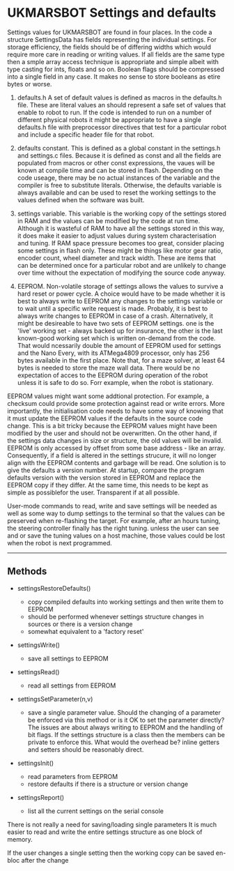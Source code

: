 # UKMARSBOT Settings and defaults

Settings values for UKMARSBOT are found in four places. In the code a structure SettingsData has fields representing the individual settings. For storage efficiency, the fields should be of differing widths which would require more care in reading or writing values. If all fields are the same type then a smple array access technique is appropriate and simple albeit with type casting for ints, floats and so on. Boolean flags should be compressed into a single field in any case. It makes no sense to store booleans as etire bytes or worse.

1.  defaults.h A set of default values is defined as macros in the defaults.h file. These are literal values an should represent a safe set of values that enable to robot to run. If the code is intended to run on a number of different physical robots it might be appropriate to have a single defaults.h file with preprocessor directives that test for a particular robot and include a specific header file for that robot.

2. defaults constant. This is defined as a global constant in the settings.h and settings.c files. Because it is defined as const and all the fields are populated from macros or other const expressions, the vaues will be known at compile time and can be stored in flash. Depending on the code useage, there may be no actual instances of the variable and the compiler is free to substitute literals. Otherwise, the defaults variable is always available and can be used to reset the working settings to the values defined when the software was built.

3. settings variable. This variable is the working copy of the settings stored in RAM and the values can be modified by the code at run time. Although it is wasteful of RAM to have all the settings stored in this way, it does make it easier to adjust values during system characterisation and tuning. If RAM space pressure becomes too great, consider placing some settings in flash only. These might be things like motor gear ratio, encoder count, wheel diameter and track width. These are items that can be determined once for a particular robot and are unlikely to change over time without the expectation of modifying the source code anyway.

4. EEPROM. Non-volatile storage of settings allows the values to survive a hard reset or power cycle. A choice would have to be made whether it is best to always write to EEPROM any changes to the settings variable or to wait until a specific write request is made. Probably, it is best to always write changes to EEPROM in case of a crash. Alternatively, it might be desireable to have two sets of EEPROM settings. one is the 'live' working set - always backed up for insurance, the other is the last known-good working set which is written on-demand from the code. That would ncessarily double the amount of EEPROM used for settings and the Nano Every, with its ATMega4809 processor, only has 256 bytes available in the first place. Note that, for a maze solver, at least 64 bytes is needed to store the maze wall data. There would be no expectation of acces to the EEPROM during operation of the robot unless it is safe to do so. Forr example, when the robot is stationary.

EEPROM values might want some addtional protection. For example, a checksum could provide some protection against read or write errors. More importantly, the initialisation code needs to have some way of knowing that it must update the EEPROM values if the defaults in the source code change. This is a bit tricky because the EEPROM values might have been modified by the user and should not be overwritten. On the other hand, if the settings data changes in size or structure, the old values will be invalid. EEPROM is only accessed by offset from some base address - like an array. Consequently, if a field is altered in the settings strucure, it will no longer align with the EEPROM contents and garbage will be read. One solution is to give the defaults a version number. At startup, compare the program defaults version with the version stored in EEPROM and replace the EEPROM copy if they differ. At the same time, this needs to be kept as simple as possiblefor the user. Transparent if at all possible.

User-mode commands to read, write and save settings will be needed as well as some way to dump settings to the terminal so that the values can be preserved when re-flashing the target. For example, after an hours tuning, the steering controller finally has the right tuning. unless the user can see and or save the tuning values on a host machine, those values could be lost when the robot is next programmed.

---

## Methods

* settingsRestoreDefaults()
  - copy compiled defaults into working settings and then write them to EEPROM
  - should be performed whenever settings structure changes in sources or there is a version change
  - somewhat equivalent to a 'factory reset'

* settingsWrite()
  - save all settings to EEPROM

* settingsRead()
  - read all settings from EEPROM

* settingsSetParameter(n,v)
  - save a single parameter value. Should the changing of a parameter be enforced via this method or is it OK to set the parameter directly? The issues are about always writing to EEPROM and the handling of bit flags. If the settings structure is a class then the members can be private to enforce this. What would the overhead be? inline getters and setters should be reasonably direct.

* settingsInit()
  - read parameters from EEPROM
  - restore defaults if there is a structure or version change

* settingsReport()
  - list all the current settings on the serial console

There is not really a need for saving/loading single parameters It is much easier to read and write the entire settings structure as one block of memory.

If the user changes a single setting then the working copy can be saved en-bloc after the change



